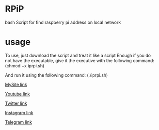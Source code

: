 # RPiP
bash Script for find raspberry pi address on local network


# usage
To use, just download the script and treat it like a script Enough if you do not have the executable, give it the executive with the following command:
(chmod +x iprpi.sh) 

And run it using the following command:
(./iprpi.sh)

[MySite link](http://kiahamedi.ir/)

[Youtube link](https://www.youtube.com/channel/UCT-rXauwXiJ1yGrZNXzLrWQ)

[Twitter link](https://twitter.com/kia_arta97)

[Instagram link](https://www.instagram.com/kia.hamediii/)

[Telegram link](https://telegram.me/happy722)

